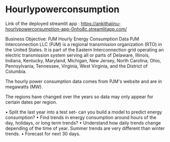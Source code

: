 # Hourlypowerconsumption
Link of the deployed streamlit app : https://ankithajinu-hourlypowerconsumption-app-0nho8c.streamlitapp.com/ 
 
<P-153- Hourly Energy Consumption Forecast >

Business Objective:
PJM Hourly Energy Consumption Data
PJM Interconnection LLC (PJM) is a regional transmission organization (RTO) in the United States. It is part of the Eastern Interconnection grid operating an electric transmission system serving all or parts of Delaware, Illinois, Indiana, Kentucky, Maryland, Michigan, New Jersey, North Carolina, Ohio, Pennsylvania, Tennessee, Virginia, West Virginia, and the District of Columbia.

The hourly power consumption data comes from PJM's website and are in megawatts (MW).

The regions have changed over the years so data may only appear for certain dates per region.

•	Split the last year into a test set- can you build a model to predict energy consumption?
•	Find trends in energy consumption around hours of the day, holidays, or long term trends?
•	Understand how daily trends change depending of the time of year. Summer trends are very different than winter trends.
•	Forecast for next 30 days.
